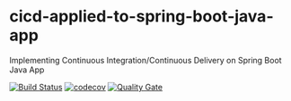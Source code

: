 # cicd-applied-to-spring-boot-java-app
Implementing Continuous Integration/Continuous Delivery on Spring Boot Java App

[![Build Status](https://travis-ci.com/ccizer/cicd-applied-to-spring-boot-java-app.svg)](https://travis-ci.com/ccizer/cicd-applied-to-spring-boot-java-app)
[![codecov](https://codecov.io/gh/ccizer/cicd-applied-to-spring-boot-java-app/branch/master/graph/badge.svg)](https://codecov.io/gh/ccizer/cicd-applied-to-spring-boot-java-app)
[![Quality Gate](https://sonarcloud.io/api/project_badges/measure?project=com.cicd:cicd-applied-to-spring-boot-java-app&metric=alert_status)](https://sonarcloud.io/dashboard/index/com.cicd:cicd-applied-to-spring-boot-java-app)

